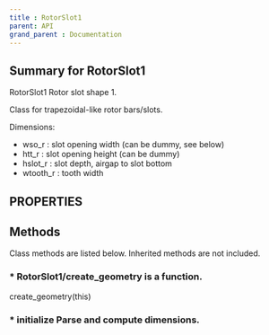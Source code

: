 ```yaml
---
title : RotorSlot1
parent: API
grand_parent : Documentation
---
```

## Summary for RotorSlot1
RotorSlot1 Rotor slot shape 1.

Class for trapezoidal-like rotor bars/slots.

Dimensions:
* wso_r : slot opening width (can be dummy, see below)
* htt_r : slot opening height (can be dummy)
* hslot_r : slot depth, airgap to slot bottom
* wtooth_r : tooth width
## PROPERTIES
## Methods
Class methods are listed below. Inherited methods are not included.
### * RotorSlot1/create_geometry is a function.
create_geometry(this)

### * initialize Parse and compute dimensions.


